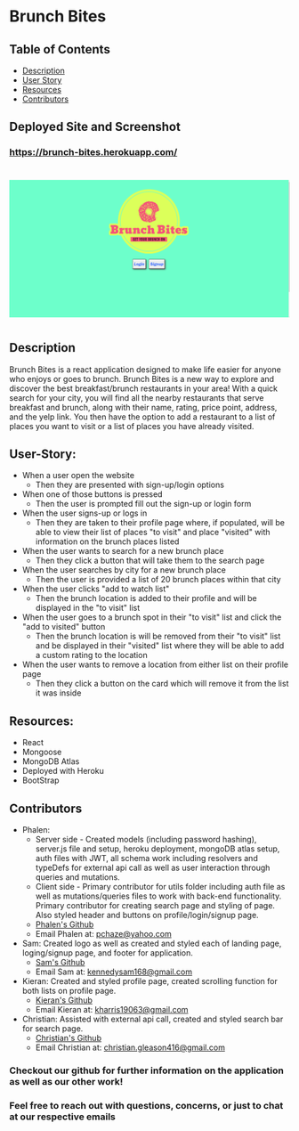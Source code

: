 # Brunch Bites

## Table of Contents

- [Description](#Description)
- [User Story](#User-Story)
- [Resources](#Resources)
- [Contributors](#Contributors)

## Deployed Site and Screenshot

### https://brunch-bites.herokuapp.com/

#

![Screenshot of Landing page.](./client/src/assets/LandingPage_Screenshot.png)

#

## Description

Brunch Bites is a react application designed to make life easier for anyone who enjoys or goes to brunch. Brunch Bites is a new way to explore and discover the best breakfast/brunch restaurants in your area!  With a quick search for your city, you will find all the nearby restaurants that serve breakfast and brunch, along with their name, rating, price point, address, and the yelp link. You then have the option to add a restaurant to a list of places you want to visit or a list of places you have already visited.

## User-Story:

- When a user open the website
  - Then they are presented with sign-up/login options
- When one of those buttons is pressed
  - Then the user is prompted fill out the sign-up or login form
- When the user signs-up or logs in
  - Then they are taken to their profile page where, if populated, will be able to view their list of places "to visit" and place "visited" with information on the brunch places listed
- When the user wants to search for a new brunch place
  - Then they click a button that will take them to the search page
- When the user searches by city for a new brunch place
  - Then the user is provided a list of 20 brunch places within that city
- When the user clicks "add to watch list"
  - Then the brunch location is added to their profile and will be displayed in the "to visit" list
- When the user goes to a brunch spot in their "to visit" list and click the "add to visited" button
  - Then the brunch location is will be removed from their "to visit" list and be displayed in their "visited" list where they will be able to add a custom rating to the location
- When the user wants to remove a location from either list on their profile page
  - Then they click a button on the card which will remove it from the list it was inside

## Resources:

- React
- Mongoose
- MongoDB Atlas
- Deployed with Heroku
- BootStrap

## Contributors
- Phalen: 
  - Server side - Created models (including password hashing), server.js file and setup, heroku deployment, mongoDB atlas setup, auth files with JWT, all schema work including resolvers and typeDefs for external api call as well as user interaction  through queries and mutations.
  - Client side - Primary contributor for utils folder including auth file as well as mutations/queries files to work with back-end functionality. Primary contributor for creating search page and styling of page. Also styled header and buttons on profile/login/signup page.
  - [Phalen's Github](https://github.com/PhalenH)
  - Email Phalen at: pchaze@yahoo.com
- Sam: Created logo as well as created and styled each of landing page, loging/signup page, and footer for application. 
  - [Sam's Github](https://github.com/kennedysam168)
  - Email Sam at: kennedysam168@gmail.com
- Kieran: Created and styled profile page, created scrolling function for both lists on profile page. 
  - [Kieran's Github](https://github.com/kieranh971)
  - Email Kieran at: kharris19063@gmail.com
- Christian: Assisted with external api call, created and styled search bar for search page. 
  - [Christian's Github](https://github.com/ChristianAnti)
  - Email Christian at: christian.gleason416@gmail.com


### Checkout our github for further information on the application as well as our other work!
### Feel free to reach out with questions, concerns, or just to chat at our respective emails
